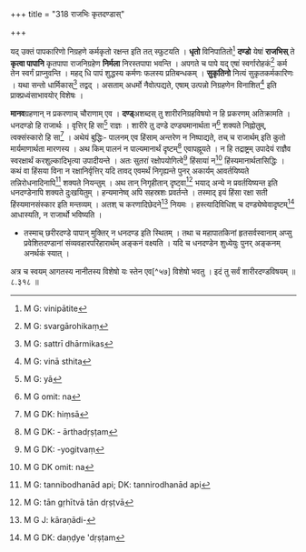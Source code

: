 +++
title = "318 राजभिः कृतदण्डास्"

+++

यद् उक्तं पापकारिणो निग्रहणे कर्मकृतो रक्षन्त इति तत् स्फुटयति । **धृतो** विनिपातितो[^४३] **दण्डो** येषां **राजभिस्** ते **कृत्वा पापानि** कृतपापा राजनिग्रहेण **निर्मला** निरस्तपापा भवन्ति । अपगते च पापे यद् एषां स्वर्गारोहकं[^४४] कर्म तेन स्वर्गं प्राप्नुवन्ति । महद् धि पापं शुद्धस्य कर्मणः फलस्य प्रतिबन्धकम् । **सुकृतिनो** नित्यं सुकृतकर्मकारिणः । यथा सन्तो धार्मिकास्[^४५] तद्वद् । असताम् अधर्मो नैवोत्पद्यते, एषाम् उत्पन्नो निग्रहणेन विनाशित[^४६] इति प्राक्प्रध्वंसाभावयोर् विशेषः । 


[^४६]:
     M G: vinā sthita


[^४५]:
     M G: sattrī dhārmikas


[^४४]:
     M G: svargārohikaṃ


[^४३]:
     M G: vinipātite

**मानव**ग्रहणान् न प्रकरणाच् चौराणाम् एव । **दण्ड्**अशब्दस् तु शारीरनिग्रहविषयो न हि प्रकरणम् अतिक्रामति । धनदण्डो हि राजार्थः । वृत्तिर् हि सा[^४७] राज्ञः । शारीरे तु दण्डे दण्ड्यमानार्थता न[^४८] शक्यते निह्नोतुम्, त्वक्संस्कारो हि सा[^४९] । अथेयं बुद्धिः- पालनम् एव हिंसाम् अन्तरेण न निष्पाद्यते, तच् च राजार्थम् इति कुतो मार्यमाणार्थता मारणस्य । अथ किम् पालनं न पाल्यमानार्थं दृष्टम्[^५०] एवापह्नूयते । न हि तद्राष्ट्रम् उपादेयं राज्ञैव स्वरक्षार्थं करशुल्कादिभृत्या उपादीयन्ते । अतः सुतरां रक्षोपयोगित्वे[^५१] हिंसायां न[^५२] हिंस्यमानार्थतासिद्धिः । कथं वा हिंसया विना न रक्षानिर्वृत्तिर् यदि तावद् एवमर्थं निगृह्यन्ते पुनर् अकार्यम् आवर्तयिष्यते तन्निरोधनादिनापि[^५३] शक्यते नियन्तुम् । अथ तान् निगृहीतान् दृष्ट्वा[^५४] भयाद् अन्ये न प्रवर्तयिष्यन्त इति धनदण्डेनापि शक्यते दुःखयितुम् । हन्यमानेष्व् अपि सहस्रशः प्रवर्तन्ते । तस्माद् इयं हिंसा रक्षा सती हिंस्यमानसंस्कार इति मन्तव्यम् । अतश् च करणादिछेदने[^५५] नियमः । हस्त्यादिविधिश् च दण्ड्येष्वेवादृष्टम्[^५६] आधास्यति, न राजार्थो भविष्यति । 



[^५६]:
     M G DK: daṇḍye 'dṛṣṭam


[^५५]:
     M G J: kāraṇādi-


[^५४]:
     M G: tān gṛhītvā tān dṛṣṭvā


[^५३]:
     M G: tannibodhanād api; DK: tannirodhanād api


[^५२]:
     M G DK omit: na


[^५१]:
     M G DK: -yogitvaṃ


[^५०]:
     M G DK: - ārthadṛṣṭam


[^४९]:
     M G DK: hiṃsā


[^४८]:
     M G omit: na


[^४७]:
     M G: yā

- तस्माच् छरीरदण्डे पापान् मुक्तिर् न धनदण्ड इति स्थितम् । तथा च महापातकिनां हृतसर्वस्वानाम् अप्सु प्रवेशितदण्डानां संव्यवहारपरिहारार्थम् अङ्कनं वक्ष्यति । यदि च धनदण्डेन शुध्येयुः पुनर् अङ्कनम् अनर्थकं स्यात् । 

अत्र च स्वयम् आगतस्य नानीतस्य विशेषो यः स्तेन एव[^५७] विशेषो भवतु । इदं तु सर्वं शारीरदण्डविषयम् ॥ ८.३१८ ॥